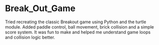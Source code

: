 # Break_Out_Game
Tried recreating the classic Breakout game using Python and the turtle module.  Added paddle control, ball movement, brick collision and a simple score system. It was fun to make and helped me understand game loops and collision logic better. 
